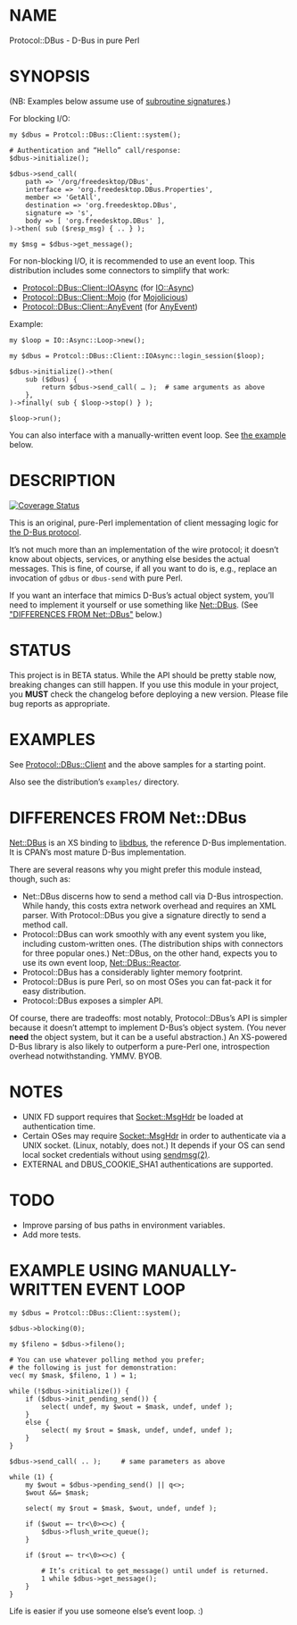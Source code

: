 # NAME

Protocol::DBus - D-Bus in pure Perl

# SYNOPSIS

(NB: Examples below assume use of
[subroutine signatures](https://metacpan.org/pod/perlsub#Signatures).)

For blocking I/O:

    my $dbus = Protcol::DBus::Client::system();

    # Authentication and “Hello” call/response:
    $dbus->initialize();

    $dbus->send_call(
        path => '/org/freedesktop/DBus',
        interface => 'org.freedesktop.DBus.Properties',
        member => 'GetAll',
        destination => 'org.freedesktop.DBus',
        signature => 's',
        body => [ 'org.freedesktop.DBus' ],
    )->then( sub ($resp_msg) { .. } );

    my $msg = $dbus->get_message();

For non-blocking I/O, it is recommended to use an event loop.
This distribution includes some connectors to simplify that work:

- [Protocol::DBus::Client::IOAsync](https://metacpan.org/pod/Protocol%3A%3ADBus%3A%3AClient%3A%3AIOAsync) (for [IO::Async](https://metacpan.org/pod/IO%3A%3AAsync))
- [Protocol::DBus::Client::Mojo](https://metacpan.org/pod/Protocol%3A%3ADBus%3A%3AClient%3A%3AMojo) (for [Mojolicious](https://metacpan.org/pod/Mojolicious))
- [Protocol::DBus::Client::AnyEvent](https://metacpan.org/pod/Protocol%3A%3ADBus%3A%3AClient%3A%3AAnyEvent) (for [AnyEvent](https://metacpan.org/pod/AnyEvent))

Example:

    my $loop = IO::Async::Loop->new();

    my $dbus = Protcol::DBus::Client::IOAsync::login_session($loop);

    $dbus->initialize()->then(
        sub ($dbus) {
            return $dbus->send_call( … );  # same arguments as above
        },
    )->finally( sub { $loop->stop() } );

    $loop->run();

You can also interface with a manually-written event loop.
See [the example](#example-using-manually-written-event-loop) below.

# DESCRIPTION

<div>
    <a href='https://coveralls.io/github/FGasper/p5-Protocol-DBus?branch=master'><img src='https://coveralls.io/repos/github/FGasper/p5-Protocol-DBus/badge.svg?branch=master' alt='Coverage Status' /></a>
</div>

This is an original, pure-Perl implementation of client messaging logic for
[the D-Bus protocol](https://dbus.freedesktop.org/doc/dbus-specification.html).

It’s not much more than an implementation of the wire protocol; it doesn’t
know about objects, services, or anything else besides the actual messages.
This is fine, of course, if all you want to do is, e.g., replace
an invocation of `gdbus` or `dbus-send` with pure Perl.

If you want an interface that mimics D-Bus’s actual object system,
you’ll need to implement it yourself or use something like [Net::DBus](https://metacpan.org/pod/Net%3A%3ADBus).
(See ["DIFFERENCES FROM Net::DBus"](#differences-from-net-dbus) below.)

# STATUS

This project is in BETA status. While the API should be pretty stable now,
breaking changes can still happen. If you use this module
in your project, you **MUST** check the changelog before deploying a new
version. Please file bug reports as appropriate.

# EXAMPLES

See [Protocol::DBus::Client](https://metacpan.org/pod/Protocol%3A%3ADBus%3A%3AClient) and the above samples for a starting point.

Also see the distribution’s `examples/` directory.

# DIFFERENCES FROM Net::DBus

[Net::DBus](https://metacpan.org/pod/Net%3A%3ADBus) is an XS binding to
[libdbus](https://www.freedesktop.org/wiki/Software/dbus/),
the reference D-Bus implementation. It is CPAN’s most mature D-Bus
implementation.

There are several reasons why you might prefer this module instead,
though, such as:

- Net::DBus discerns how to send a method call via D-Bus introspection.
While handy, this costs extra network overhead and requires an XML parser.
With Protocol::DBus you give a signature directly to send a method call.
- Protocol::DBus can work smoothly with any event system you like,
including custom-written ones. (The distribution ships with connectors for
three popular ones.) Net::DBus, on the other hand, expects you to use its
own event loop, [Net::DBus::Reactor](https://metacpan.org/pod/Net%3A%3ADBus%3A%3AReactor).
- Protocol::DBus has a considerably lighter memory footprint.
- Protocol::DBus is pure Perl, so on most OSes you can fat-pack it
for easy distribution.
- Protocol::DBus exposes a simpler API.

Of course, there are tradeoffs: most notably, Protocol::DBus’s API is
simpler because it doesn’t attempt to implement D-Bus’s object system.
(You never **need** the object system, but it can be a useful abstraction.)
An XS-powered D-Bus library is also likely to outperform a
pure-Perl one, introspection overhead notwithstanding. YMMV. BYOB.

# NOTES

- UNIX FD support requires that [Socket::MsgHdr](https://metacpan.org/pod/Socket%3A%3AMsgHdr) be loaded at
authentication time.
- Certain OSes may require [Socket::MsgHdr](https://metacpan.org/pod/Socket%3A%3AMsgHdr) in order to authenticate
via a UNIX socket. (Linux, notably, does not.) It depends if your OS can
send local socket credentials without using [sendmsg(2)](http://man.he.net/man2/sendmsg).
- EXTERNAL and DBUS\_COOKIE\_SHA1 authentications are supported.

# TODO

- Improve parsing of bus paths in environment variables.
- Add more tests.

# EXAMPLE USING MANUALLY-WRITTEN EVENT LOOP

    my $dbus = Protcol::DBus::Client::system();

    $dbus->blocking(0);

    my $fileno = $dbus->fileno();

    # You can use whatever polling method you prefer;
    # the following is just for demonstration:
    vec( my $mask, $fileno, 1 ) = 1;

    while (!$dbus->initialize()) {
        if ($dbus->init_pending_send()) {
            select( undef, my $wout = $mask, undef, undef );
        }
        else {
            select( my $rout = $mask, undef, undef, undef );
        }
    }

    $dbus->send_call( .. );     # same parameters as above

    while (1) {
        my $wout = $dbus->pending_send() || q<>;
        $wout &&= $mask;

        select( my $rout = $mask, $wout, undef, undef );

        if ($wout =~ tr<\0><>c) {
            $dbus->flush_write_queue();
        }

        if ($rout =~ tr<\0><>c) {

            # It’s critical to get_message() until undef is returned.
            1 while $dbus->get_message();
        }
    }

Life is easier if you use someone else’s event loop. :)
